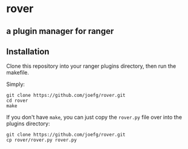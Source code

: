 # rover
## a plugin manager for ranger

## Installation

Clone this repository into your ranger plugins directory, then run the makefile.

Simply:

```
git clone https://github.com/joefg/rover.git
cd rover
make
```

If you don't have `make`, you can just copy the `rover.py` file over into the plugins directory:

```
git clone https://github.com/joefg/rover.git
cp rover/rover.py rover.py
```
